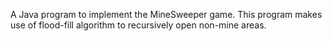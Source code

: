 A Java program to implement the MineSweeper game. This program makes use of flood-fill algorithm to recursively open non-mine areas. 

